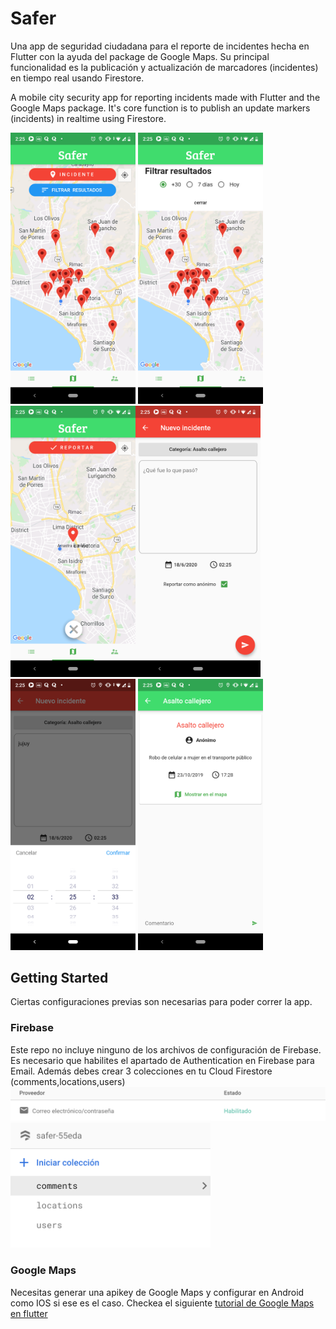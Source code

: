 # Safer
Una app de seguridad ciudadana para el reporte de incidentes hecha en Flutter con la ayuda del package de Google Maps. Su principal funcionalidad es la publicación y actualización de marcadores (incidentes) en tiempo real usando Firestore.

A mobile city security app for reporting incidents made with Flutter and the Google Maps package. It's core function is to publish an update markers (incidents) in realtime using Firestore. 

<img src="screenshots/2.png" width="200"> <img src="screenshots/3.png" width="200"> <img src="screenshots/4.png" width="200"><img src="screenshots/5.png" width="200"> <img src="screenshots/6.png" width="200"> <img src="screenshots/7.png" width="200">


## Getting Started
Ciertas configuraciones previas son necesarias para poder correr la app. 

### Firebase
Este repo no incluye ninguno de los archivos de configuración de Firebase. Es necesario que habilites el apartado de Authentication en  Firebase para Email. Además debes crear 3 colecciones en tu Cloud Firestore (comments,locations,users)
<img src="screenshots/correo.png" >
<img src="screenshots/cloudfirestore.png" height="200">

### Google Maps
Necesitas generar una apikey de Google Maps y configurar en Android como IOS si ese es el caso. Checkea el siguiente [tutorial de Google Maps en flutter](https://medium.com/comunidad-flutter/google-maps-en-flutter-98bedecb528b)
